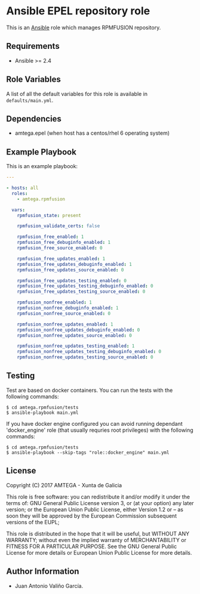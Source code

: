 # Ansible EPEL repository role

This is an [Ansible](http://www.ansible.com) role which manages RPMFUSION repository.

## Requirements

- Ansible >= 2.4

## Role Variables

A list of all the default variables for this role is available in `defaults/main.yml`.

## Dependencies

- amtega.epel (when host has a centos/rhel 6 operating system)

## Example Playbook

This is an example playbook:

```yaml
---

- hosts: all
  roles:
    - amtega.rpmfusion

  vars:
    rpmfusion_state: present

    rpmfusion_validate_certs: false

    rpmfusion_free_enabled: 1
    rpmfusion_free_debuginfo_enabled: 1
    rpmfusion_free_source_enabled: 0

    rpmfusion_free_updates_enabled: 1
    rpmfusion_free_updates_debuginfo_enabled: 1
    rpmfusion_free_updates_source_enabled: 0

    rpmfusion_free_updates_testing_enabled: 0
    rpmfusion_free_updates_testing_debuginfo_enabled: 0
    rpmfusion_free_updates_testing_source_enabled: 0

    rpmfusion_nonfree_enabled: 1
    rpmfusion_nonfree_debuginfo_enabled: 1
    rpmfusion_nonfree_source_enabled: 0

    rpmfusion_nonfree_updates_enabled: 1
    rpmfusion_nonfree_updates_debuginfo_enabled: 0
    rpmfusion_nonfree_updates_source_enabled: 0

    rpmfusion_nonfree_updates_testing_enabled: 1
    rpmfusion_nonfree_updates_testing_debuginfo_enabled: 0
    rpmfusion_nonfree_updates_testing_source_enabled: 0
```

## Testing

Test are based on docker containers. You can run the tests with the following commands:

```shell
$ cd amtega.rpmfusion/tests
$ ansible-playbook main.yml
```

If you have docker engine configured you can avoid running dependant 'docker_engine' role (that usually requries root privileges) with the following commands:

```shell
$ cd amtega.rpmfusion/tests
$ ansible-playbook --skip-tags "role::docker_engine" main.yml
```

## License

Copyright (C) 2017 AMTEGA - Xunta de Galicia

This role is free software: you can redistribute it and/or modify
it under the terms of:
GNU General Public License version 3, or (at your option) any later version;
or the European Union Public License, either Version 1.2 or – as soon
they will be approved by the European Commission ­subsequent versions of
the EUPL;

This role is distributed in the hope that it will be useful,
but WITHOUT ANY WARRANTY; without even the implied warranty of
MERCHANTABILITY or FITNESS FOR A PARTICULAR PURPOSE.  See the
GNU General Public License for more details or European Union Public License for more details.

## Author Information

- Juan Antonio Valiño García.
